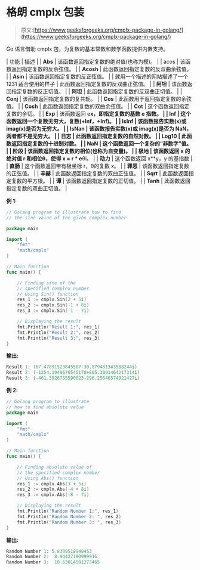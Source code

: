 # 格朗 cmplx 包装

> 原文:[https://www.geeksforgeeks.org/cmplx-package-in-golang/](https://www.geeksforgeeks.org/cmplx-package-in-golang/)

Go 语言借助 cmplx 包，为复数的基本常数和数学函数提供内置支持。

| 功能 | 描述 |
| **Abs** | 该函数返回指定复数的绝对值(也称为模)。 |
| acos | 该函数返回指定复数的反余弦值。 |
| **Acosh** | 此函数返回指定复数的反双曲余弦值。 |
| **Asin** | 该函数返回指定复数的反正弦值。 |
| 就用一个描述的网站描述了一个 1231 适合使用的样子 | 此函数返回指定复数的反双曲正弦值。 |
| **阿坦** | 该函数返回指定复数的反正切值。 |
| **阿坦** | 此函数返回指定复数的反双曲正切值。 |
| **Conj** | 该函数返回指定复数的复共轭。 |
| **Cos** | 此函数用于返回指定复数的余弦值。 |
| **Cosh** | 此函数返回指定复数的双曲余弦值。 |
| **Cot** | 这个函数返回指定复数的余切。 |
| **Exp** | 该函数返回 e**x，即指定复数的基数 e 指数。 |
| **Inf** | 这个函数返回一个复数无穷大，复数(+Inf，+Inf)。 |
| **IsInf** | 该函数报告实数(x)或 imag(x)是否为无穷大。 |
| **IsNan** | 该函数报告实数(x)或 imag(x)是否为 NaN，两者都不是无穷大。 |
| **日志** | 此函数返回指定复数的自然对数。 |
| **Log10** | 此函数返回指定复数的十进制对数。 |
| **NaN** | 这个函数返回一个复杂的“非数字”值。 |
| **阶段** | 该函数返回指定复数的相位(也称为自变量)。 |
| **极地** | 该函数返回 x 的绝对值 r 和相位θ，使得 x = r * e**θi。 |
| **动力** | 这个函数返回 x**y，y 的基指数 |
| **直肠** | 这个函数返回带有极坐标 r，θ的复数 x。 |
| **罪恶** | 该函数返回指定复数的正弦值。 |
| **辛赫** | 此函数返回指定复数的双曲正弦值。 |
| **Sqrt** | 此函数返回指定复数的平方根。 |
| **谭** | 该函数返回指定复数的正切值。 |
| **Tanh** | 此函数返回指定复数的双曲正切值。 |

**例 1:**

```go
// Golang program to illustrate how to find 
// the sine value of the given complex number 

package main 

import ( 
    "fmt"
    "math/cmplx"
) 

// Main function 
func main() { 

    // Finding sine of the  
    // specified complex number 
    // Using Sin() function 
    res_1 := cmplx.Sin(2 + 5i) 
    res_2 := cmplx.Sin(-1 + 8i) 
    res_3 := cmplx.Sin(-1 - 7i) 

    // Displaying the result 
    fmt.Println("Result 1:", res_1) 
    fmt.Println("Result 2:", res_2) 
    fmt.Println("Result 3:", res_3) 
} 
```

**输出:**

```go
Result 1: (67.47891523845587-30.879431343588244i)
Result 2: (-1254.1949676545178+805.3091464217314i)
Result 3: (-461.3928755590023-296.25646574921427i)

```

**例 2:**

```go
// Golang program to illustrate 
// how to find absolute value 
package main 

import ( 
    "fmt"
    "math/cmplx"
) 

// Main function 
func main() { 

    // Finding absolute value of 
    // the specified complex number 
    // Using Abs() function 
    res_1 := cmplx.Abs(3 + 5i) 
    res_2 := cmplx.Abs(-4 + 8i) 
    res_3 := cmplx.Abs(-8 - 7i) 

    // Displaying the result 
    fmt.Println("Random Number 1:", res_1) 
    fmt.Println("Random Number 2: ", res_2) 
    fmt.Println("Random Number 3: ", res_3) 
} 
```

**输出:**

```go
Random Number 1: 5.8309518948453
Random Number 2:  8.94427190999916
Random Number 3:  10.63014581273465

```